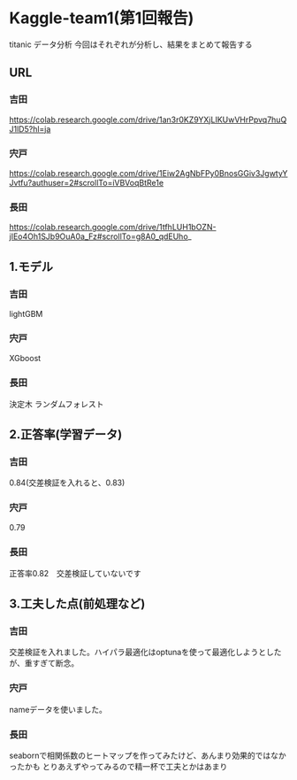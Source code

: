 # Kaggle-team1(第1回報告)
titanic データ分析
今回はそれぞれが分析し、結果をまとめて報告する
## URL
### 吉田
https://colab.research.google.com/drive/1an3r0KZ9YXjLIKUwVHrPpvq7huQJ1lD5?hl=ja
### 宍戸
https://colab.research.google.com/drive/1Eiw2AgNbFPy0BnosGGiv3JgwtyYJvtfu?authuser=2#scrollTo=iVBVoqBtRe1e
### 長田
https://colab.research.google.com/drive/1tfhLUH1bOZN-jIEo4Oh1SJb9OuA0a_Fz#scrollTo=g8A0_qdEUho_
###
## 1.モデル

### 吉田
lightGBM
### 宍戸
XGboost
### 長田
決定木
ランダムフォレスト

## 2.正答率(学習データ)

### 吉田
0.84(交差検証を入れると、0.83)
### 宍戸
0.79
### 長田
正答率0.82　交差検証していないです

## 3.工夫した点(前処理など)

### 吉田
交差検証を入れました。ハイパラ最適化はoptunaを使って最適化しようとしたが、重すぎて断念。
### 宍戸
nameデータを使いました。
### 長田
seabornで相関係数のヒートマップを作ってみたけど、あんまり効果的ではなかったかも
とりあえずやってみるので精一杯で工夫とかはあまり
